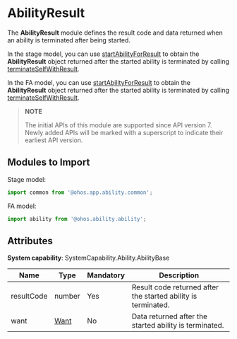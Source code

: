 # AbilityResult

The **AbilityResult** module defines the result code and data returned when an ability is terminated after being started.

In the stage model, you can use [startAbilityForResult](js-apis-inner-application-uiAbilityContext.md#uiabilitycontextstartabilityforresult) to obtain the **AbilityResult** object returned after the started ability is terminated by calling [terminateSelfWithResult](js-apis-inner-application-uiAbilityContext.md#uiabilitycontextterminateselfwithresult).

In the FA model, you can use [startAbilityForResult](js-apis-ability-featureAbility.md#featureabilitystartabilityforresult7) to obtain the **AbilityResult** object returned after the started ability is terminated by calling [terminateSelfWithResult](js-apis-ability-featureAbility.md#featureabilityterminateselfwithresult7).

> **NOTE**
>
> The initial APIs of this module are supported since API version 7. Newly added APIs will be marked with a superscript to indicate their earliest API version.

## Modules to Import

Stage model:
```ts
import common from '@ohos.app.ability.common';
```

FA model:
```ts
import ability from '@ohos.ability.ability';
```

## Attributes

**System capability**: SystemCapability.Ability.AbilityBase

| Name       |  Type                | Mandatory| Description                                                        |
| ----------- | -------------------- | ---- | ------------------------------------------------------------ |
| resultCode  | number               | Yes  | Result code returned after the started ability is terminated.                               |
| want  | [Want](./js-apis-app-ability-want.md)               | No  | Data returned after the started ability is terminated.|
